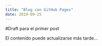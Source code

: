```yaml
---
title: "Blog con GitHub Pages"
date: 2019-09-25
---
```


#Draft para el primer post

El contenido puede actualizarse más tarde... 
